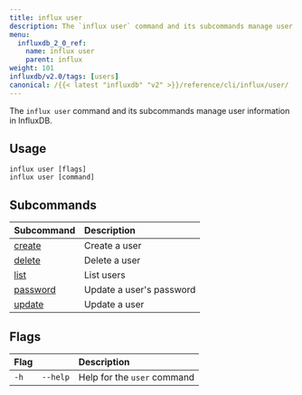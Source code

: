 ```yaml
---
title: influx user
description: The `influx user` command and its subcommands manage user information in InfluxDB.
menu:
  influxdb_2_0_ref:
    name: influx user
    parent: influx
weight: 101
influxdb/v2.0/tags: [users]
canonical: /{{< latest "influxdb" "v2" >}}/reference/cli/influx/user/
---
```


The `influx user` command and its subcommands manage user information in InfluxDB.

## Usage
```
influx user [flags]
influx user [command]
```

## Subcommands
| Subcommand                                                    | Description              |
|:----------                                                    |:-----------              |
| [create](/influxdb/v2.0/reference/cli/influx/user/create)     | Create a user            |
| [delete](/influxdb/v2.0/reference/cli/influx/user/delete)     | Delete a user            |
| [list](/influxdb/v2.0/reference/cli/influx/user/list)         | List users               |
| [password](/influxdb/v2.0/reference/cli/influx/user/password) | Update a user's password |
| [update](/influxdb/v2.0/reference/cli/influx/user/update)     | Update a user            |

## Flags
| Flag |          | Description                 |
|:---- |:---      |:-----------                 |
| `-h` | `--help` | Help for the `user` command |
